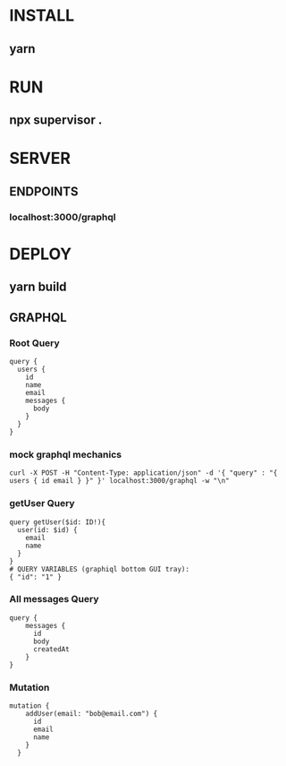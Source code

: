 # INSTALL 
## yarn 

# RUN 
## npx supervisor .

# SERVER
## ENDPOINTS 
### localhost:3000/graphql

# DEPLOY 
## yarn build

## GRAPHQL

### Root Query
```
query {
  users {
    id
    name
    email
    messages {
      body
    }
  }
}
```

### mock graphql mechanics
```
curl -X POST -H "Content-Type: application/json" -d '{ "query" : "{ users { id email } }" }' localhost:3000/graphql -w "\n"
```

### getUser Query
```
query getUser($id: ID!){
  user(id: $id) {
    email
    name
  }
}
# QUERY VARIABLES (graphiql bottom GUI tray):
{ "id": "1" }
```

### All messages Query
```
query {
    messages {
      id
      body
      createdAt
	}
}
```



### Mutation
```
mutation {
    addUser(email: "bob@email.com") {
      id
      email
      name
    }
  }
```
